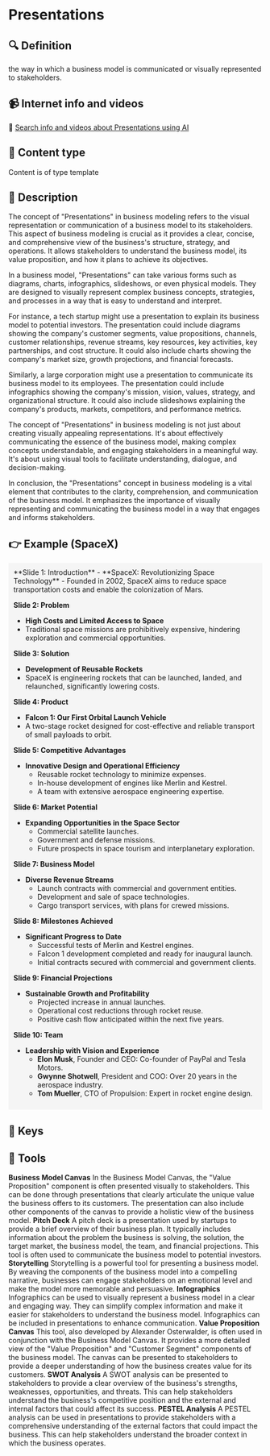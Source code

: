 
# Presentations


## 🔍 Definition
the way in which a business model is communicated or visually represented to stakeholders.


## 📹 Internet info and videos
🤖 [Search info and videos about Presentations using AI](https://www.perplexity.ai/search?q=videos+about+Presentations:+the+way+in+which+a+business+model+is+communicated+or+visually+represented+to+stakeholders.
)

## 📰 Content type 
Content is of type template

## 📖 Description
The concept of "Presentations" in business modeling refers to the visual representation or communication of a business model to its stakeholders. This aspect of business modeling is crucial as it provides a clear, concise, and comprehensive view of the business's structure, strategy, and operations. It allows stakeholders to understand the business model, its value proposition, and how it plans to achieve its objectives.

In a business model, "Presentations" can take various forms such as diagrams, charts, infographics, slideshows, or even physical models. They are designed to visually represent complex business concepts, strategies, and processes in a way that is easy to understand and interpret.

For instance, a tech startup might use a presentation to explain its business model to potential investors. The presentation could include diagrams showing the company's customer segments, value propositions, channels, customer relationships, revenue streams, key resources, key activities, key partnerships, and cost structure. It could also include charts showing the company's market size, growth projections, and financial forecasts.

Similarly, a large corporation might use a presentation to communicate its business model to its employees. The presentation could include infographics showing the company's mission, vision, values, strategy, and organizational structure. It could also include slideshows explaining the company's products, markets, competitors, and performance metrics.

The concept of "Presentations" in business modeling is not just about creating visually appealing representations. It's about effectively communicating the essence of the business model, making complex concepts understandable, and engaging stakeholders in a meaningful way. It's about using visual tools to facilitate understanding, dialogue, and decision-making.

In conclusion, the "Presentations" concept in business modeling is a vital element that contributes to the clarity, comprehension, and communication of the business model. It emphasizes the importance of visually representing and communicating the business model in a way that engages and informs stakeholders.

## 👉 Example (SpaceX)

<div style="background-color: #f5f5f5; padding: 10px;">**Slide 1: Introduction**
- **SpaceX: Revolutionizing Space Technology**
- Founded in 2002, SpaceX aims to reduce space transportation costs and enable the colonization of Mars.

**Slide 2: Problem**
- **High Costs and Limited Access to Space**
- Traditional space missions are prohibitively expensive, hindering exploration and commercial opportunities.

**Slide 3: Solution**
- **Development of Reusable Rockets**
- SpaceX is engineering rockets that can be launched, landed, and relaunched, significantly lowering costs.

**Slide 4: Product**
- **Falcon 1: Our First Orbital Launch Vehicle**
- A two-stage rocket designed for cost-effective and reliable transport of small payloads to orbit.

**Slide 5: Competitive Advantages**
- **Innovative Design and Operational Efficiency**
  - Reusable rocket technology to minimize expenses.
  - In-house development of engines like Merlin and Kestrel.
  - A team with extensive aerospace engineering expertise.

**Slide 6: Market Potential**
- **Expanding Opportunities in the Space Sector**
  - Commercial satellite launches.
  - Government and defense missions.
  - Future prospects in space tourism and interplanetary exploration.

**Slide 7: Business Model**
- **Diverse Revenue Streams**
  - Launch contracts with commercial and government entities.
  - Development and sale of space technologies.
  - Cargo transport services, with plans for crewed missions.

**Slide 8: Milestones Achieved**
- **Significant Progress to Date**
  - Successful tests of Merlin and Kestrel engines.
  - Falcon 1 development completed and ready for inaugural launch.
  - Initial contracts secured with commercial and government clients.

**Slide 9: Financial Projections**
- **Sustainable Growth and Profitability**
  - Projected increase in annual launches.
  - Operational cost reductions through rocket reuse.
  - Positive cash flow anticipated within the next five years.

**Slide 10: Team**
- **Leadership with Vision and Experience**
  - **Elon Musk**, Founder and CEO: Co-founder of PayPal and Tesla Motors.
  - **Gwynne Shotwell**, President and COO: Over 20 years in the aerospace industry.
  - **Tom Mueller**, CTO of Propulsion: Expert in rocket engine design.

</div>

## 🔑 Keys



## 🧰 Tools
**Business Model Canvas**
In the Business Model Canvas, the "Value Proposition" component is often presented visually to stakeholders. This can be done through presentations that clearly articulate the unique value the business offers to its customers. The presentation can also include other components of the canvas to provide a holistic view of the business model.
**Pitch Deck**
A pitch deck is a presentation used by startups to provide a brief overview of their business plan. It typically includes information about the problem the business is solving, the solution, the target market, the business model, the team, and financial projections. This tool is often used to communicate the business model to potential investors.
**Storytelling**
Storytelling is a powerful tool for presenting a business model. By weaving the components of the business model into a compelling narrative, businesses can engage stakeholders on an emotional level and make the model more memorable and persuasive.
**Infographics**
Infographics can be used to visually represent a business model in a clear and engaging way. They can simplify complex information and make it easier for stakeholders to understand the business model. Infographics can be included in presentations to enhance communication.
**Value Proposition Canvas**
This tool, also developed by Alexander Osterwalder, is often used in conjunction with the Business Model Canvas. It provides a more detailed view of the "Value Proposition" and "Customer Segment" components of the business model. The canvas can be presented to stakeholders to provide a deeper understanding of how the business creates value for its customers.
**SWOT Analysis**
A SWOT analysis can be presented to stakeholders to provide a clear overview of the business's strengths, weaknesses, opportunities, and threats. This can help stakeholders understand the business's competitive position and the external and internal factors that could affect its success.
**PESTEL Analysis**
A PESTEL analysis can be used in presentations to provide stakeholders with a comprehensive understanding of the external factors that could impact the business. This can help stakeholders understand the broader context in which the business operates.
